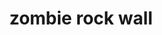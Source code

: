 ---
pid: PT422
title: zombie rock wall
location_transcription: pen threetee park
zipcode: 
outside_phl: 
neighborhood: 
age: '6'
age_range: 6-13
instagram: 
image_file_name: PT_422.jpg
proposal_transcription: 
topic: Unknown
topic_summary: '0'
type: Interactive
keywords_other: Zombies
credit: Brigid Mcateer
image_labels: 
twitter: 
facebook: 
permalink: "/monuments/pt422/"
layout: item-page
---